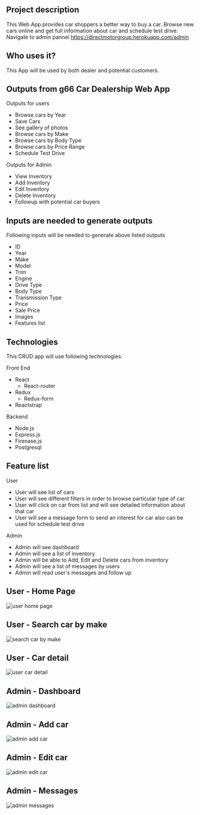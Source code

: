 ## Project description
This Web App provides car shoppers a better way to buy a car. Browse new cars online and get full information about car and schedule test drive. Navigate to admin pannel https://directmotorgroup.herokuapp.com/admin

## Who uses it?
This App will be used by both dealer and potential customers.

## Outputs from g66 Car Dealership Web App
Outputs for users
  * Browse cars by Year
   * Save Cars 
   * See gallery of photos
  * Browse cars by Make
  * Browse cars by Body Type
  * Browse cars by Price Range
  * Schedule Test Drive

Outputs for Admin
  * View Inventory
  * Add Inventory
  * Edit Inventory
  * Delete Inventory
  * Followup with potential car buyers

## Inputs are needed to generate outputs
Following inputs will be needed to generate above listed outputs
  * ID
  * Year
  * Make
  * Model
  * Trim
  * Engine
  * Drive Type
  * Body Type
  * Transmission Type
  * Price
  * Sale Price
  * Images
  * Features list

## Technologies
This CRUD app will use following technologies

Front End
  * React
    * React-router
  * Redux
    * Redux-form
  * Reactstrap

Backend
  * Node.js
  * Express.js
  * Firenase.js
  * Postgresql
  

## Feature list
User
  * User will see list of cars
  * User will see different filters in order to browse particular type of car
  * User will click on car from list and will see detailed information about that car
  * User will see a message form to send an interest for car also can be used for schedule test drive

Admin
  * Admin will see dashboard
  * Admin will see a list of inventory
  * Admin will be able to Add, Edit and Delete cars from inventory
  * Admin will see a list of messages by users
  * Admin will read user's messages and follow up

## User - Home Page

![user home page](https://s3.amazonaws.com/cartool/user-home-page.png)

## User - Search car by make

![search car by make](https://s3.amazonaws.com/cartool/user-car-search-by-make.png)

## User - Car detail

![user car detail](https://s3.amazonaws.com/cartool/user-car-detail.png)

## Admin - Dashboard

![admin dashboard](https://s3.amazonaws.com/cartool/admin-dashboard.png)

## Admin - Add car

![admin add car](https://s3.amazonaws.com/cartool/admin-add-new-car.png)

## Admin - Edit car

![admin edit car](https://s3.amazonaws.com/cartool/admin-edit-car.png)

## Admin - Messages

![admin messages](https://s3.amazonaws.com/cartool/admin-messages.png)
